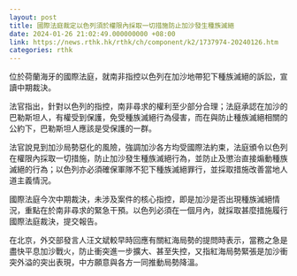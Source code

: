 ```yaml
---
layout: post
title: 國際法庭裁定以色列須於權限內採取一切措施防止加沙發生種族滅絕
date: 2024-01-26 21:02:49.000000000 +08:00
link: https://news.rthk.hk/rthk/ch/component/k2/1737974-20240126.htm
categories: rthk
---
```


位於荷蘭海牙的國際法庭，就南非指控以色列在加沙地帶犯下種族滅絕的訴訟，宣讀中期裁決。

法官指出，針對以色列的指控，南非尋求的權利至少部分合理；法庭承認在加沙的巴勒斯坦人，有權受到保護，免受種族滅絕行為侵害，而在與防止種族滅絕相關的公約下，巴勒斯坦人應該是受保護的一群。

法官說見到加沙局勢惡化的風險，強調加沙各方均受國際法約束，法庭頒令以色列在權限內採取一切措施，防止加沙發生種族滅絕行為，並防止及懲治直接煽動種族滅絕的行為；以色列亦必須確保軍隊不犯下種族滅絕罪行，並採取措施改善當地人道主義情況。

國際法庭今次中期裁決，未涉及案件的核心指控，即是加沙是否出現種族滅絕情況，重點在於南非尋求的緊急干預。以色列必須在一個月內，就採取甚麼措施履行國際法庭裁決，提交報告。

在北京，外交部發言人汪文斌較早時回應有關紅海局勢的提問時表示，當務之急是盡快平息加沙戰火，防止衝突進一步擴大、甚至失控，又指紅海局勢緊張是加沙衝突外溢的突出表現，中方願意與各方一同推動局勢降溫。
